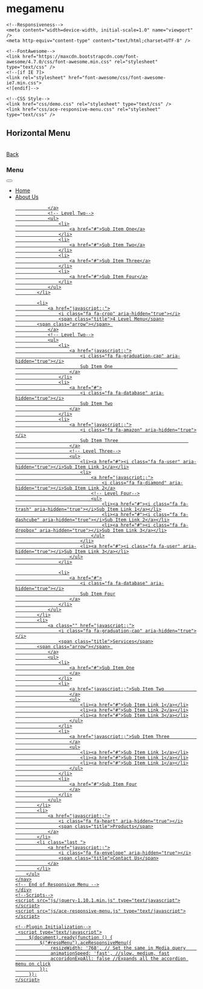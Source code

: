 # megamenu


<!DOCTYPE html>
<html lang="en">
<head>
    <meta charset="utf-8" />
    <title>Ace Responsive Menu</title>
	
	<!--Responsiveness-->
    <meta content="width=device-width, initial-scale=1.0" name="viewport" />
    <meta http-equiv="content-type" content="text/html;charset=UTF-8" />
    
	<!--FontAwesome-->
    <link href="https://maxcdn.bootstrapcdn.com/font-awesome/4.7.0/css/font-awesome.min.css" rel="stylesheet" type="text/css" />
    <!--[if IE 7]>
    <link rel="stylesheet" href="font-awesome/css/font-awesome-ie7.min.css">
    <![endif]-->
	
	<!--CSS Style-->
    <link href="css/demo.css" rel="stylesheet" type="text/css" />
    <link href="css/ace-responsive-menu.css" rel="stylesheet" type="text/css" />
</head>
<body>
    <div class="demo">    
	<h2>Horizontal Menu</h2>
    <br/>
    <a href="index.html" class="backLink">Back</a>		
    <!-- Ace Responsive Menu -->
    <nav>
        <!-- Menu Toggle btn-->
        <div class="menu-toggle">
            <h3>Menu</h3>
            <button type="button" id="menu-btn">
                <span class="icon-bar"></span>
                <span class="icon-bar"></span>
                <span class="icon-bar"></span>
            </button>
        </div>
        <!-- Responsive Menu Structure-->
        <!--Note: declare the Menu style in the data-menu-style="horizontal" (options: horizontal, vertical, accordion) -->
        <ul id="respMenu" class="ace-responsive-menu" data-menu-style="horizontal">
              <li>
                <a href="javascript:;">
                    <i class="fa fa-home" aria-hidden="true"></i>
                    <span class="title">Home</span>
                </a>
            </li>
            <li>
                <a href="javascript:;">
                    <i class="fa fa-cube" aria-hidden="true"></i>
                    <span class="title">About Us</span>
		    <span class="arrow"></span> 

                </a>
                <!-- Level Two-->
                <ul>
                    <li>
                        <a href="#">Sub Item One</a>
                    </li>
                    <li>
                        <a href="#">Sub Item Two</a>
                    </li>
                    <li>
                        <a href="#">Sub Item Three</a>
                    </li>
                    <li>
                        <a href="#">Sub Item Four</a>
                    </li>
                </ul>
            </li>

            <li>
                <a href="javascript:;">
                    <i class="fa fa-crop" aria-hidden="true"></i>
                    <span class="title">4 Level Menu</span>
			<span class="arrow"></span> 
                </a>
                <!-- Level Two-->
                <ul>
                    <li>
                        <a href="javascript:;">
                            <i class="fa fa-graduation-cap" aria-hidden="true"></i>
                            Sub Item One						
                        </a>
                    </li>
                    <li>
                        <a href="#">
                            <i class="fa fa-database" aria-hidden="true"></i>
                            Sub Item Two
                        </a>
                    </li>
                    <li>
                        <a href="javascript:;">
                            <i class="fa fa-amazon" aria-hidden="true"></i>
                            Sub Item Three							
                        </a>
                        <!-- Level Three-->
                        <ul>
                            <li><a href="#"><i class="fa fa-user" aria-hidden="true"></i>Sub Item Link 1</a></li>
                            <li>
                                <a href="javascript:;">
                                    <i class="fa fa-diamond" aria-hidden="true"></i>Sub Item Link 2</a>
                                <!-- Level Four-->
                                <ul>
                                    <li><a href="#"><i class="fa fa-trash" aria-hidden="true"></i>Sub Item Link 1</a></li>
                                    <li><a href="#"><i class="fa fa-dashcube" aria-hidden="true"></i>Sub Item Link 2</a></li>
                                    <li><a href="#"><i class="fa fa-dropbox" aria-hidden="true"></i>Sub Item Link 3</a></li>
                                </ul>
                            </li>
                            <li><a href="#"><i class="fa fa-user" aria-hidden="true"></i>Sub Item Link 3</a></li>
                        </ul>
                    </li>

                    <li>
                        <a href="#">
                            <i class="fa fa-database" aria-hidden="true"></i>
                            Sub Item Four
                        </a>
                    </li>
                </ul>
            </li>
            <li>
                <a class="" href="javascript:;">
                    <i class="fa fa-graduation-cap" aria-hidden="true"></i>
                    <span class="title">Services</span>
			<span class="arrow"></span> 
                </a>
                <ul>
                    <li>
                        <a href="#">Sub Item One
                        </a>
                    </li>
                    <li>
                        <a href="javascript:;">Sub Item Two							
                        </a>
                        <ul>
                            <li><a href="#">Sub Item Link 1</a></li>
                            <li><a href="#">Sub Item Link 2</a></li>
                            <li><a href="#">Sub Item Link 3</a></li>
                        </ul>
                    </li>
                    <li>
                        <a href="javascript:;">Sub Item Three							
                        </a>
                        <ul>
                            <li><a href="#">Sub Item Link 1</a></li>
                            <li><a href="#">Sub Item Link 1</a></li>
                            <li><a href="#">Sub Item Link 1</a></li>
                        </ul>
                    </li>
                    <li>
                        <a href="#">Sub Item Four
                        </a>
                    </li>
                </ul>
            </li>
            <li>
                <a href="javascript:;">
                    <i class="fa fa-heart" aria-hidden="true"></i>
                    <span class="title">Products</span>
                </a>
            </li>
            <li class="last ">
                <a href="javascript:;">
                    <i class="fa fa-envelope" aria-hidden="true"></i>
                    <span class="title">Contact Us</span>
                </a>
            </li>
        </ul>
    </nav>
    <!-- End of Responsive Menu -->
    </div>
    <!--Scripts-->
    <script src="js/jquery-1.10.1.min.js" type="text/javascript"></script>
    <script src="js/ace-responsive-menu.js" type="text/javascript"></script>
	
	<!--Plugin Initialization-->
     <script type="text/javascript">
         $(document).ready(function () {
             $("#respMenu").aceResponsiveMenu({
                 resizeWidth: '768', // Set the same in Media query       
                 animationSpeed: 'fast', //slow, medium, fast
                 accoridonExpAll: false //Expands all the accordion menu on click
             });
         });
	</script>

</body>
</html>
